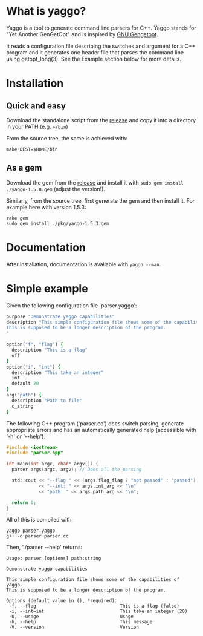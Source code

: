 # What is yaggo?

Yaggo is a tool to generate command line parsers for C++. Yaggo stands
for "Yet Another GenGetOpt" and is inspired by [GNU Gengetopt](https://www.gnu.org/software/gengetopt/gengetopt.html).

It reads a configuration file describing the switches and argument for
a C++ program and it generates one header file that parses the command
line using getopt_long(3). See the Example section below for more details.

# Installation

## Quick and easy

Download the standalone script from the [release](https://github.com/gmarcais/yaggo/releases)
and copy it into a directory in your PATH (e.g. `~/bin`)

From the source tree, the same is achieved with:

```Shell
make DEST=$HOME/bin
```

## As a gem

Download the gem from the [release](https://github.com/gmarcais/yaggo/releases) and install it
with `sudo gem install ./yaggo-1.5.8.gem` (adjust the version!).

Similarly, from the source tree, first generate the gem
and then install it. For example here with version 1.5.3:

```Shell
rake gem
sudo gem install ./pkg/yaggo-1.5.3.gem
```

# Documentation

After installation, documentation is available with `yaggo --man`.

# Simple example

Given the following configuration file 'parser.yaggo':

```Ruby
purpose "Demonstrate yaggo capabilities"
description "This simple configuration file shows some of the capabilities of yaggo.
This is supposed to be a longer description of the program.
"

option("f", "flag") {
  description "This is a flag"
  off
}
option("i", "int") {
  description "This take an integer"
  int
  default 20
}
arg("path") {
  description "Path to file"
  c_string
}
```

The following C++ program ('parser.cc') does switch parsing, generate
appropriate errors and has an automatically generated help (accessible
with '-h' or '--help').

```C
#include <iostream>
#include "parser.hpp"

int main(int argc, char* argv[]) {
  parser args(argc, argv); // Does all the parsing

  std::cout << "--flag " << (args.flag_flag ? "not passed" : "passed") << "\n"
            << "--int: " << args.int_arg << "\n"
            << "path: " << args.path_arg << "\n";

  return 0;
}
```

All of this is compiled with:

```Shell
yaggo parser.yaggo
g++ -o parser parser.cc
```

Then, './parser --help' returns:

```
Usage: parser [options] path:string

Demonstrate yaggo capabilities

This simple configuration file shows some of the capabilities of yaggo.
This is supposed to be a longer description of the program.

Options (default value in (), *required):
 -f, --flag                               This is a flag (false)
 -i, --int=int                            This take an integer (20)
 -U, --usage                              Usage
 -h, --help                               This message
 -V, --version                            Version
```
